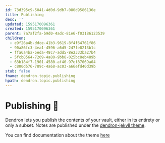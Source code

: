 ```yaml
---
id: 73d395c9-5041-4d0d-9db7-080d9586136e
title: Publishing
desc: ''
updated: 1595170096361
created: 1595170096361
parent: 7a7af2fa-b9d0-4adc-81e6-f03186123539
children:
  - e9f26a4b-ddce-41b3-9619-8f4f64761f86
  - 90a86fc3-4ea1-4596-a6d5-247fe0213b1c
  - ffa6a4ba-5eda-48c7-add5-8e2333ba27b4
  - 5fcb8564-7209-4a80-9bb8-025bc8eb489b
  - 63b184f7-1901-4580-af40-97ef87069a04
  - c800d576-789c-4a68-ac03-a66efd40d39b
stub: false
fname: dendron.topic.publishing
hpath: dendron.topic.publishing
---
```

# Publishing 🚧

Dendron lets you publish the contents of your vault, either in its entirety or only a subset. Notes are published under the [dendron-jekyll theme](https://github.com/dendronhq/dendron-jekyll). 

You can find documentation about the theme [here](4c0ef322-3006-405c-9a66-3134dd9649a5)
